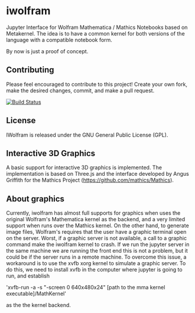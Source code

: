 # iwolfram

Jupyter Interface for Wolfram Mathematica / Mathics Notebooks based on Metakernel. The idea is to have a common kernel for both versions of the language with a compatible notebook form.

By now is just a proof of concept.


Contributing
------------

Please feel encouraged to contribute to this project! Create your own fork, make the desired changes, commit, and make a pull request.

[![Build Status](https://travis-ci.org/mmatera/iwolfram.svg?branch=master)](https://travis-ci.org/mmatera/iwolfram)

License
-------

IWolfram is released under the GNU General Public License (GPL).

Interactive 3D Graphics
-----------------------

A basic support for interactive 3D graphics is implemented. The implementation is based on Three.js and the interface developed by Angus Griffith for the Mathics Project (https://github.com/mathics/Mathics).

About graphics
---------------

Currently, iwolfram has almost full supports for graphics when uses the original Wolfram's Mathematica kernel as the backend, and a very limited support when runs over the Mathics kernel. On the other hand, to generate image files, Wolfram's requires that the user have a graphic terminal open on the server. Worst, if a graphic server is not available, a call to a graphic command make the iwolfram kernel to crash.  If we run the jupyter server in the same machine we are running the front end this is not a problem, but it could be if the server runs in a remote machine. To overcome this issue, a workaround is to use the xvfb xorg kernel to simulate a graphic server. To do this, we need to install xvfb in the computer where jupyter is going to run, and establish 

'xvfb-run -a -s "-screen 0 640x480x24"  [path to the mma kernel executable]/MathKernel'
 
 as the the kernel backend. 


